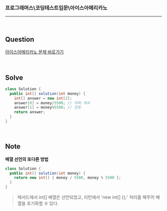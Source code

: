 ### 프로그래머스\코딩테스트입문\아이스아메리카노

---

<br/>

## Question

[아이스아메리카노 문제 바로가기](https://school.programmers.co.kr/learn/courses/30/lessons/120819)

<br/>

## Solve

```java
class Solution {
  public int[] solution(int money) {
    int[] answer = new int[2];
    answer[0] = money/5500; // 커피 개수
    answer[1] = money%5500; // 잔돈
    return answer;
  }
}
```

<br/>

## Note

**배열 선언의 또다른 방법**

```java
class Solution {
  public int[] solution(int money) {
    return new int[] { money / 5500, money % 5500 };
  }
}
```

> 메서드에서 int[] 배열은 선언되었고, 리턴에서 'new int[] {};' 처리를 해주어 배열을 초기화할 수 있다.

